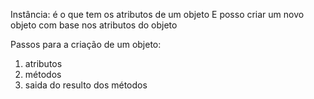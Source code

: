 Instância: é o que tem os atributos de um objeto
E posso criar um novo objeto com base nos atributos do objeto

Passos para a criação de um objeto:
1. atributos
2. métodos
3. saida do resulto dos métodos

